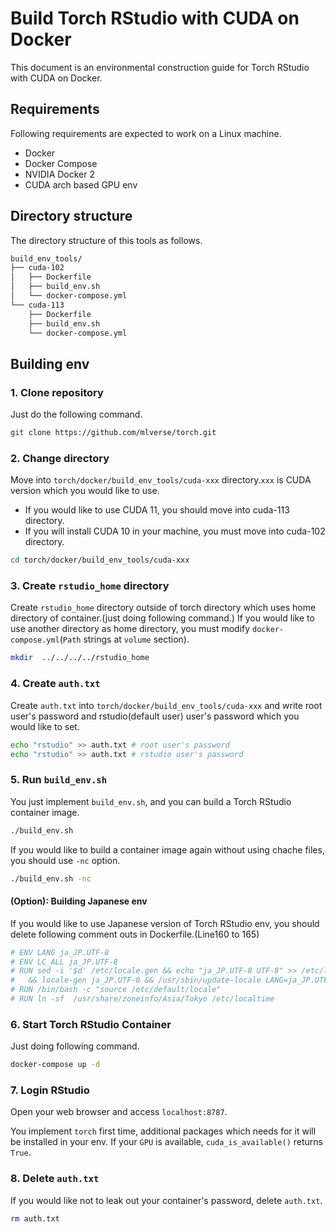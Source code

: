 # Build Torch RStudio with CUDA on Docker
This document is an environmental construction guide for Torch RStudio with CUDA on Docker.

## Requirements
Following requirements are expected to work on a Linux machine.
* Docker
* Docker Compose
* NVIDIA Docker 2
* CUDA arch based GPU env

## Directory structure
The directory structure of this tools as follows.

```bash
build_env_tools/
├── cuda-102
│   ├── Dockerfile
│   ├── build_env.sh
│   └── docker-compose.yml
└── cuda-113
    ├── Dockerfile
    ├── build_env.sh
    └── docker-compose.yml
```

## Building env
### 1. Clone repository
Just do the following command.

```bash
git clone https://github.com/mlverse/torch.git
```

### 2. Change directory
Move into `torch/docker/build_env_tools/cuda-xxx` directory.`xxx` is CUDA version which you would like to use.
* If you would like to use CUDA 11, you should move into cuda-113 directory.
* If you will install CUDA 10 in your machine, you must move into cuda-102 directory.


```bash
cd torch/docker/build_env_tools/cuda-xxx
```

### 3. Create `rstudio_home` directory
Create `rstudio_home` directory outside of torch directory which uses home directory of container.(just doing following command.) If you would like to use another directory as home directory, you must modify `docker-compose.yml`(`Path` strings at `volume` section).

```bash
mkdir  ../../../../rstudio_home
```

### 4. Create `auth.txt`
Create `auth.txt` into `torch/docker/build_env_tools/cuda-xxx` and write root user's password and rstudio(default user) user's password which you would like to set.

```bash
echo "rstudio" >> auth.txt # root user's password
echo "rstudio" >> auth.txt # rstudio user's password
```

### 5. Run `build_env.sh`
You just implement `build_env.sh`, and you can build a Torch RStudio container image.

```bash
./build_env.sh
```

If you would like to build a container image again without using chache files, you should use `-nc` option.

```bash
./build_env.sh -nc
```

#### (Option): Building Japanese env
If you would like to use Japanese version of Torch RStudio env, you should delete following comment outs in Dockerfile.(Line160 to 165)

```Dockerfile
# ENV LANG ja_JP.UTF-8
# ENV LC_ALL ja_JP.UTF-8
# RUN sed -i '$d' /etc/locale.gen && echo "ja_JP.UTF-8 UTF-8" >> /etc/locale.gen \
#   && locale-gen ja_JP.UTF-8 && /usr/sbin/update-locale LANG=ja_JP.UTF-8 LANGUAGE="ja_JP:ja"
# RUN /bin/bash -c "source /etc/default/locale"
# RUN ln -sf  /usr/share/zoneinfo/Asia/Tokyo /etc/localtime
```

### 6. Start Torch RStudio Container
Just doing following command.

```bash
docker-compose up -d
```

### 7. Login RStudio
Open your web browser and access `localhost:8787`.

You implement `torch` first time, additional packages which needs for it will be installed in your env. If your `GPU` is available, `cuda_is_available()` returns `True`.

### 8. Delete `auth.txt`
If you would like not to leak out your container's password, delete `auth.txt`.

```bash
rm auth.txt
```
